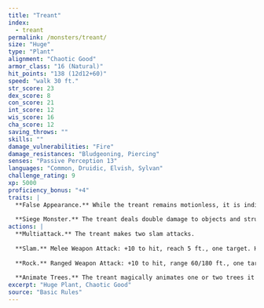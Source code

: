```yaml
---
title: "Treant"
index:
  - treant
permalink: /monsters/treant/
size: "Huge"
type: "Plant"
alignment: "Chaotic Good"
armor_class: "16 (Natural)"
hit_points: "138 (12d12+60)"
speed: "walk 30 ft."
str_score: 23
dex_score: 8
con_score: 21
int_score: 12
wis_score: 16
cha_score: 12
saving_throws: ""
skills: ""
damage_vulnerabilities: "Fire"
damage_resistances: "Bludgeoning, Piercing"
senses: "Passive Perception 13"
languages: "Common, Druidic, Elvish, Sylvan"
challenge_rating: 9
xp: 5000
proficiency_bonus: "+4"
traits: |
  **False Appearance.** While the treant remains motionless, it is indistinguishable from a normal tree.
  
  **Siege Monster.** The treant deals double damage to objects and structures.
actions: |
  **Multiattack.** The treant makes two slam attacks.
  
  **Slam.** Melee Weapon Attack: +10 to hit, reach 5 ft., one target. Hit: 16 (3d6 + 6) bludgeoning damage.
  
  **Rock.** Ranged Weapon Attack: +10 to hit, range 60/180 ft., one target. Hit: 28 (4d10 + 6) bludgeoning damage.
  
  **Animate Trees.** The treant magically animates one or two trees it can see within 60 feet of it. These trees have the same statistics as a treant, except they have Intelligence and Charisma scores of 1, they can't speak, and they have only the Slam action option. An animated tree acts as an ally of the treant. The tree remains animate for 1 day or until it dies; until the treant dies or is more than 120 feet from the tree; or until the treant takes a bonus action to turn it back into an inanimate tree. The tree then takes root if possible.  
excerpt: "Huge Plant, Chaotic Good"
source: "Basic Rules"
---
```

